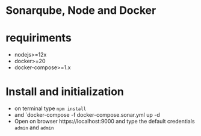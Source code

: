# Sonarqube, Node and Docker

# requiriments
- nodejs>=12x
- docker>=20
- docker-compose>=1.x

# Install and initialization
- on terminal type `npm install`
- and `docker-compose -f docker-compose.sonar.yml up -d
- Open on browser https://localhost:9000 and type the default credentials `admin` and `admin`

